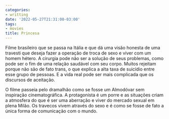 ```yaml
---
categories:
- writting
date: '2022-05-27T21:31:00-03:00'
tags:
- movies
title: Princesa
---
```


Filme brasileiro que se passa na Itália e que dá uma visão honesta de uma travesti que deseja fazer a operação de troca de sexo e viver com um homem hétero. A cirurgia pode não ser a solução de seus problemas, como pode ser o fim de uma relação saudável com seu corpo. Muitos rejeitam porque não são de fato trans, o que explica a alta taxa de suicídio entre esse grupo de pessoas. E a vida real pode ser mais complicada que os discursos de aceitação.

O filme passeia pelo dramalhão como se fosse um Almodóvar sem inspiração cinematográfica. A protagonista é um porre e as situações criam a atmosfera do que é ser uma aberração e viver do mercado sexual em plena Milão. Os travecos vivem através do sexo e é como se fosse de fato a única forma de comunicação com o mundo.

